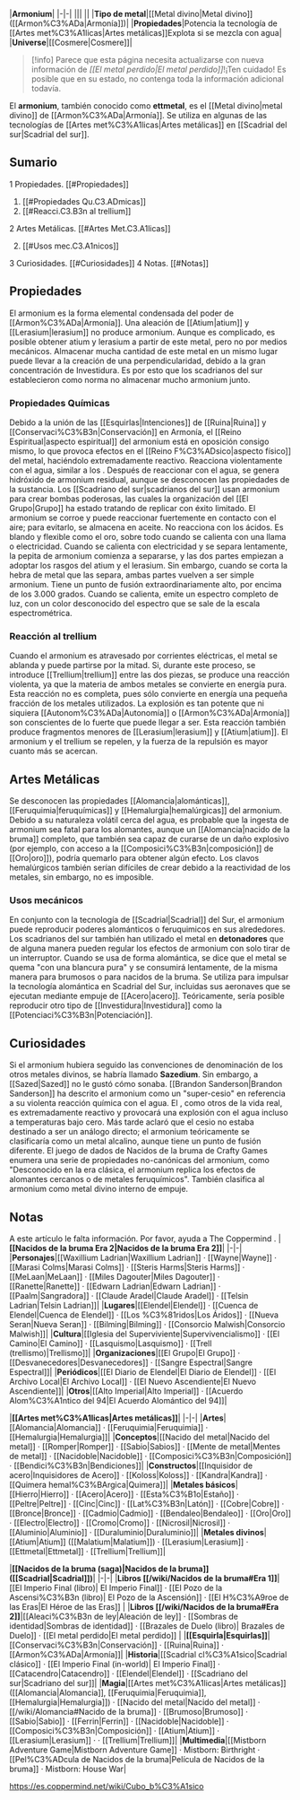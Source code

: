 

|**Armonium**|
|-|-|
|||
||
|**Tipo de metal**|[[Metal divino\|Metal divino]] ([[Armon%C3%ADa\|Armonía]])|
|**Propiedades**|Potencia la tecnología de [[Artes met%C3%A1licas\|Artes metálicas]]Explota si se mezcla con agua|
|**Universe**|[[Cosmere\|Cosmere]]|

> [!info] Parece que esta página necesita actualizarse con nueva información de *[[El metal perdido\|El metal perdido]]*!¡Ten cuidado! Es posible que en su estado, no contenga toda la información adicional todavía.

El **armonium**, también conocido como **ettmetal**, es el [[Metal divino\|metal divino]] de [[Armon%C3%ADa\|Armonía]]. Se utiliza en algunas de las tecnologías de [[Artes met%C3%A1licas\|Artes metálicas]] en [[Scadrial del sur\|Scadrial del sur]].

## Sumario

1 Propiedades. [[#Propiedades]] 

1. [[#Propiedades Qu.C3.ADmicas]] 
1. [[#Reacci.C3.B3n al trellium]] 


2 Artes Metálicas. [[#Artes Met.C3.A1licas]] 

2. [[#Usos mec.C3.A1nicos]] 


3 Curiosidades. [[#Curiosidades]] 
4 Notas. [[#Notas]] 


## Propiedades
El armonium es la forma elemental condensada del poder de [[Armon%C3%ADa\|Armonía]]. Una aleación de [[Atium\|atium]] y [[Lerasium\|lerasium]] no produce armonium. Aunque es complicado, es posible obtener atium y lerasium a partir de este metal, pero no por medios mecánicos.
Almacenar mucha cantidad de este metal en un mismo lugar puede llevar a la creación de una perpendicularidad, debido a la gran concentración de Investidura. Es por esto que los scadrianos del sur establecieron como norma no almacenar mucho armonium junto. 

### Propiedades Químicas
Debido a la unión de las [[Esquirlas\|Intenciones]] de [[Ruina\|Ruina]] y [[Conservaci%C3%B3n\|Conservación]] en Armonía, el [[Reino Espiritual\|aspecto espiritual]] del armonium está en oposición consigo mismo, lo que provoca efectos en el [[Reino F%C3%ADsico\|aspecto físico]] del metal, haciéndolo extremadamente reactivo. Reacciona violentamente con el agua, similar a los . Después de reaccionar con el agua, se genera hidróxido de armonium residual, aunque se desconocen las propiedades de la sustancia. Los [[Scadriano del sur\|scadrianos del sur]] usan armonium para crear bombas poderosas, las cuales la organización del [[El Grupo\|Grupo]] ha estado tratando de replicar con éxito limitado. El armonium se corroe y puede reaccionar fuertemente en contacto con el aire; para evitarlo, se almacena en aceite. No reacciona con los ácidos.
Es blando y flexible como el oro, sobre todo cuando se calienta con una llama o electricidad. Cuando se calienta con electricidad y se separa lentamente, la pepita de armonium comienza a separarse, y las dos partes empiezan a adoptar los rasgos del atium y el lerasium. Sin embargo, cuando se corta la hebra de metal que las separa, ambas partes vuelven a ser simple armonium.
Tiene un punto de fusión extraordinariamente alto, por encima de los 3.000 grados. Cuando se calienta, emite un espectro completo de luz, con un color desconocido del espectro que se sale de la escala espectrométrica.

### Reacción al trellium
Cuando el armonium es atravesado por corrientes eléctricas, el metal se ablanda y puede partirse por la mitad. Si, durante este proceso, se introduce [[Trellium\|trellium]] entre las dos piezas, se produce una reacción violenta, ya que la materia de ambos metales se convierte en energía pura. Esta reacción no es completa, pues sólo convierte en energía una pequeña fracción de los metales utilizados. La explosión es tan potente que ni siquiera [[Autonom%C3%ADa\|Autonomía]] o [[Armon%C3%ADa\|Armonía]] son conscientes de lo fuerte que puede llegar a ser. Esta reacción también produce fragmentos menores de [[Lerasium\|lerasium]] y [[Atium\|atium]].
El armonium y el trellium se repelen, y la fuerza de la repulsión es mayor cuanto más se acercan.

## Artes Metálicas
 
Se desconocen las propiedades [[Alomancia\|alománticas]], [[Feruquimia\|feruquímicas]] y [[Hemalurgia\|hemalúrgicas]] del armonium. Debido a su naturaleza volátil cerca del agua, es probable que la ingesta de armonium sea fatal para los alomantes, aunque un [[Alomancia\|nacido de la bruma]] completo, que también sea capaz de curarse de un daño explosivo (por ejemplo, con acceso a la [[Composici%C3%B3n\|composición]] de [[Oro\|oro]]), podría quemarlo para obtener algún efecto. Los clavos hemalúrgicos también serían difíciles de crear debido a la reactividad de los metales, sin embargo, no es imposible.

### Usos mecánicos
En conjunto con la tecnología de [[Scadrial\|Scadrial]] del Sur, el armonium puede reproducir poderes alománticos o feruquimicos en sus alrededores. Los scadrianos del sur también han utilizado el metal en **detonadores** que de alguna manera pueden regular los efectos de armonium con solo tirar de un interruptor. Cuando se usa de forma alomántica, se dice que el metal se quema "con una blancura pura" y se consumirá lentamente, de la misma manera para brumosos o para nacidos de la bruma. Se utiliza para impulsar la tecnología alomántica en Scadrial del Sur, incluidas sus aeronaves que se ejecutan mediante empuje de [[Acero\|acero]]. Teóricamente, sería posible reproducir otro tipo de [[Investidura\|Investidura]] como la [[Potenciaci%C3%B3n\|Potenciación]].

## Curiosidades
Si el armonium hubiera seguido las convenciones de denominación de los otros metales divinos, se habría llamado **Sazedium**. Sin embargo, a [[Sazed\|Sazed]] no le gustó cómo sonaba.
[[Brandon Sanderson\|Brandon Sanderson]] ha descrito el armonium como un "super-cesio" en referencia a su violenta reacción química con el agua. El , como otros  de la vida real, es extremadamente reactivo y provocará una explosión con el agua incluso a temperaturas bajo cero. Más tarde aclaró que el cesio no estaba destinado a ser un análogo directo; el armonium teóricamente se clasificaría como un metal alcalino, aunque tiene un punto de fusión diferente.
El juego de dados de Nacidos de la bruma de Crafty Games enumera una serie de propiedades no-canónicas del armonium, como "Desconocido en la era clásica, el armonium replica los efectos de alomantes cercanos o de metales feruquímicos". También clasifica al armonium como metal divino interno de empuje.
## Notas

A este artículo le falta información. Por favor, ayuda a The Coppermind .
|**[[Nacidos de la bruma Era 2\|Nacidos de la bruma Era 2]]**|
|-|-|
|**Personajes**|[[Waxillium Ladrian\|Waxillium Ladrian]] · [[Wayne\|Wayne]] · [[Marasi Colms\|Marasi Colms]] · [[Steris Harms\|Steris Harms]] · [[MeLaan\|MeLaan]] · [[Miles Dagouter\|Miles Dagouter]] · [[Ranette\|Ranette]] · [[Edwarn Ladrian\|Edwarn Ladrian]] · [[Paalm\|Sangradora]] · [[Claude Aradel\|Claude Aradel]] · [[Telsin Ladrian\|Telsin Ladrian]]|
|**Lugares**|[[Elendel\|Elendel]] · [[Cuenca de Elendel\|Cuenca de Elendel]] · [[Los %C3%81ridos\|Los Áridos]] · [[Nueva Seran\|Nueva Seran]] · [[Bilming\|Bilming]] · [[Consorcio Malwish\|Consorcio Malwish]]|
|**Cultura**|[[Iglesia del Superviviente\|Supervivencialismo]] · [[El Camino\|El Camino]] · [[Lasquismo\|Lasquismo]] · [[Trell (trellismo)\|Trellismo]]|
|**Organizaciones**|[[El Grupo\|El Grupo]] · [[Desvanecedores\|Desvanecedores]] · [[Sangre Espectral\|Sangre Espectral]]|
|**Periódicos**|[[El Diario de Elendel\|El Diario de Elendel]] · [[El Archivo Local\|El Archivo Local]] · [[El Nuevo Ascendiente\|El Nuevo Ascendiente]]|
|**Otros**|[[Alto Imperial\|Alto Imperial]] · [[Acuerdo Alom%C3%A1ntico del 94\|El Acuerdo Alomántico del 94]]|

|**[[Artes met%C3%A1licas\|Artes metálicas]]**|
|-|-|
|**Artes**|[[Alomancia\|Alomancia]] · [[Feruquimia\|Feruquimia]] · [[Hemalurgia\|Hemalurgia]]|
|**Conceptos**|[[Nacido del metal\|Nacido del metal]] · [[Romper\|Romper]] · [[Sabio\|Sabios]] · [[Mente de metal\|Mentes de metal]] · [[Nacidoble\|Nacidoble]] · [[Composici%C3%B3n\|Composición]] · [[Bendici%C3%B3n\|Bendiciones]]|
|**Constructos**|[[Inquisidor de acero\|Inquisidores de Acero]] · [[Koloss\|Koloss]] · [[Kandra\|Kandra]] · [[Quimera hemal%C3%BArgica\|Quimera]]|
|**Metales básicos**|[[Hierro\|Hierro]] · [[Acero\|Acero]] · [[Esta%C3%B1o\|Estaño]] · [[Peltre\|Peltre]] · [[Cinc\|Cinc]] · [[Lat%C3%B3n\|Latón]] · [[Cobre\|Cobre]] · [[Bronce\|Bronce]] · [[Cadmio\|Cadmio]] · [[Bendaleo\|Bendaleo]] · [[Oro\|Oro]] · [[Electro\|Electro]] · [[Cromo\|Cromo]] · [[Nicrosil\|Nicrosil]] · [[Aluminio\|Aluminio]] · [[Duraluminio\|Duraluminio]]|
|**Metales divinos**|[[Atium\|Atium]] ([[Malatium\|Malatium]]) · [[Lerasium\|Lerasium]] · [[Ettmetal\|Ettmetal]] · [[Trellium\|Trellium]]|

|**[[Nacidos de la bruma (saga)\|Nacidos de la bruma]] ([[Scadrial\|Scadrial]])**|
|-|-|
|**Libros [[/wiki/Nacidos de la bruma#Era 1]]**|[[El Imperio Final (libro)\| El Imperio Final]] · [[El Pozo de la Ascensi%C3%B3n (libro)\| El Pozo de la Ascensión]] · [[El H%C3%A9roe de las Eras\|El Héroe de las Eras]] |
|**Libros [[/wiki/Nacidos de la bruma#Era 2]]**|[[Aleaci%C3%B3n de ley\|Aleación de ley]] · [[Sombras de identidad\|Sombras de identidad]] · [[Brazales de Duelo (libro)\| Brazales de Duelo]] · [[El metal perdido\|El metal perdido]]  |
|**[[Esquirla\|Esquirlas]]**|[[Conservaci%C3%B3n\|Conservación]] · [[Ruina\|Ruina]] · [[Armon%C3%ADa\|Armonía]]|
|**Historia**|[[Scadrial cl%C3%A1sico\|Scadrial clásico]] · [[El Imperio Final (in-world)\| El Imperio Final]] · [[Catacendro\|Catacendro]] · [[Elendel\|Elendel]] · [[Scadriano del sur\|Scadriano del sur]]|
|**Magia**|[[Artes met%C3%A1licas\|Artes metálicas]] ([[Alomancia\|Alomancia]], [[Feruquimia\|Feruquimia]], [[Hemalurgia\|Hemalurgia]]) · [[Nacido del metal\|Nacido del metal]] · [[/wiki/Alomancia#Nacido de la bruma]] · [[Brumoso\|Brumoso]] · [[Sabio\|Sabio]] · [[Ferrin\|Ferrin]] · [[Nacidoble\|Nacidoble]] · [[Composici%C3%B3n\|Composición]] · [[Atium\|Atium]] · [[Lerasium\|Lerasium]] ·  · [[Trellium\|Trellium]]|
|**Multimedia**|[[Mistborn Adventure Game\|Mistborn Adventure Game‎‎]] · Mistborn: Birthright · [[Pel%C3%ADcula de Nacidos de la bruma\|Película de Nacidos de la bruma]] · Mistborn: House War|



https://es.coppermind.net/wiki/Cubo_b%C3%A1sico